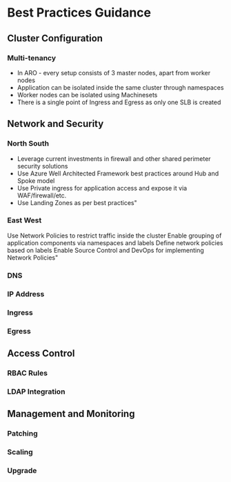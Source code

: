 # Best Practices Guidance

## Cluster Configuration

### Multi-tenancy
- In ARO - every setup consists of 3 master nodes, apart from worker nodes 
- Application can be isolated inside the same cluster through namespaces
- Worker nodes can be isolated using Machinesets
- There is a single point of Ingress and Egress as only one SLB is created

## Network and Security

### North South 

- Leverage current investments in firewall and other shared perimeter security solutions
- Use Azure Well Architected Framework best practices around Hub and Spoke model
- Use Private ingress for application access and expose it via WAF/firewall/etc. 
- Use Landing Zones as per best practices"

### East West

Use Network Policies to restrict traffic inside the cluster
Enable grouping of application components via namespaces and labels
Define network policies based on labels
Enable Source Control and DevOps for implementing Network Policies"


### DNS
### IP Address
### Ingress
### Egress

## Access Control	

### RBAC Rules
### LDAP Integration

## Management and Monitoring	

### Patching

### Scaling

### Upgrade
